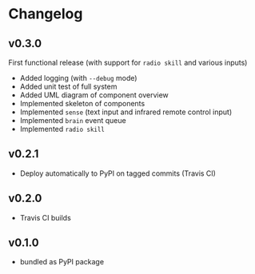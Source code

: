 # Changelog

## v0.3.0

First functional release (with support for `radio skill` and various inputs)

- Added logging (with `--debug` mode)
- Added unit test of full system
- Added UML diagram of component overview
- Implemented skeleton of components
- Implemented `sense` (text input and infrared remote control input)
- Implemented `brain` event queue
- Implemented `radio skill`

## v0.2.1

- Deploy automatically to PyPI on tagged commits (Travis CI)

## v0.2.0

- Travis CI builds

## v0.1.0

- bundled as PyPI package